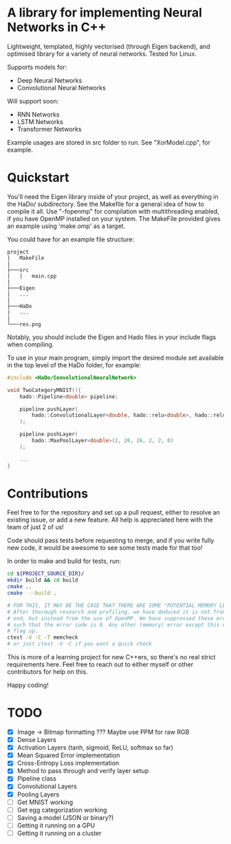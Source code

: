 # A library for implementing Neural Networks in C++
Lightweight, templated, highly vectorised (through Eigen backend), and optimised library for a variety of neural networks. Tested for Linux.

Supports models for:
 - Deep Neural Networks
 - Convolutional Neural Networks

Will support soon:
 - RNN Networks
 - LSTM Networks
 - Transformer Networks

Example usages are stored in src folder to run. See "XorModel.cpp", for example. 

# Quickstart
You'll need the Eigen library inside of your project, as well as everything in the HaDo/ subdirectory. See the Makefile for a general idea of how to compile it all. Use "-fopenmp" for compilation with multithreading enabled, if you have OpenMP installed on your system. The MakeFile provided gives an example using 'make omp' as a target.

You could have for an example file structure:

```
project  
|   MakeFile
|   
├───src
|   |   main.cpp
|
├───Eigen
|   ...
|
├───HaDo
|   ...
|
└───res.png
```

Notably, you should include the Eigen and Hado files in your include flags when compiling.

To use in your main program, simply import the desired module set available in the top level of the HaDo folder, for example:

```cpp
#include <HaDo/ConvolutionalNeuralNetwork>

void TwoCategoryMNIST(){
    hado::Pipeline<double> pipeline;

    pipeline.pushLayer(
        hado::ConvolutionalLayer<double, hado::relu<double>, hado::relu_prime<double>>(1, 2, 28, 28, 3, 1, 0)
    );

    pipeline.pushLayer(
        hado::MaxPoolLayer<double>(2, 26, 26, 2, 2, 0)
    );

    ...
}
```

# Contributions
Feel free to for the repository and set up a pull request, either to resolve an existing issue, or add a new feature. All help is appreciated here with the team of just 2 of us!

Code should pass tests before requesting to merge, and if you write fully new code, it would be awesome to see some tests made for that too!

In order to make and build for tests, run:
```sh
cd ${PROJECT_SOURCE_DIR}/
mkdir build && cd build
cmake ..
cmake  --build .

# FOR THIS, IT MAY BE THE CASE THAT THERE ARE SOME "POTENTIAL MEMORY LEAKS"
# After thorough research and profiling, we have deduced it is not from our
# end, but instead from the use of OpenMP. We have suppressed these errors
# such that the error code is 0. Any other (memory) error except this will
# flag up.
ctest -V -C -T memcheck
# or just ctest -V -C if you want a quick check
```
This is more of a learning project for new C++ers, so there's no real strict requirements here. Feel free to reach out to either myself or other contributors for help on this.

Happy coding!

# TODO
  - [X] Image -> Bitmap formatting ??? Maybe use PPM for raw RGB
  - [x] Dense Layers
  - [x] Activation Layers (tanh, sigmoid, ReLU, softmax so far)
  - [X] Mean Squared Error implementation
  - [X] Cross-Entropy Loss implementation
  - [X] Method to pass through and verify layer setup
  - [X] Pipeline class
  - [X] Convolutional Layers
  - [X] Pooling Layers
  - [ ] Get MNIST working
  - [ ] Get egg categorization working
  - [ ] Saving a model (JSON or binary?)
  - [ ] Getting it running on a GPU
  - [ ] Getting it running on a cluster

